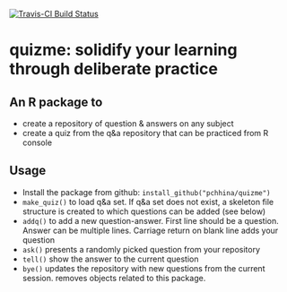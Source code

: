 [![Travis-CI Build Status](https://travis-ci.org/pchhina/quizme.svg?branch=master)](https://travis-ci.org/pchhina/quizme)

# quizme: solidify your learning through deliberate practice

## An R package to
- create a repository of question & answers on any subject
- create a quiz from the q&a repository that can be practiced from R console

## Usage
- Install the package from github: `install_github("pchhina/quizme")`
- `make_quiz()` to load q&a set. If q&a set does not exist, a skeleton file structure is created to which questions can be added (see below) 
- `addq()` to add a new question-answer. First line should be a question. Answer can be multiple lines. Carriage return on blank line adds your question
- `ask()` presents a randomly picked question from your repository
- `tell()` show the answer to the current question
- `bye()` updates the repository with new questions from the current session. removes objects related to this package.

